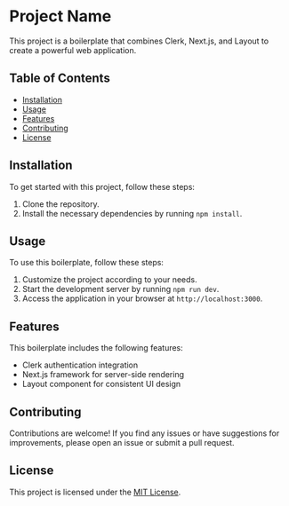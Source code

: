 # Project Name

This project is a boilerplate that combines Clerk, Next.js, and Layout to create a powerful web application.

## Table of Contents

- [Installation](#installation)
- [Usage](#usage)
- [Features](#features)
- [Contributing](#contributing)
- [License](#license)

## Installation

To get started with this project, follow these steps:

1. Clone the repository.
2. Install the necessary dependencies by running `npm install`.

## Usage

To use this boilerplate, follow these steps:

1. Customize the project according to your needs.
2. Start the development server by running `npm run dev`.
3. Access the application in your browser at `http://localhost:3000`.

## Features

This boilerplate includes the following features:

- Clerk authentication integration
- Next.js framework for server-side rendering
- Layout component for consistent UI design

## Contributing

Contributions are welcome! If you find any issues or have suggestions for improvements, please open an issue or submit a pull request.

## License

This project is licensed under the [MIT License](LICENSE).
